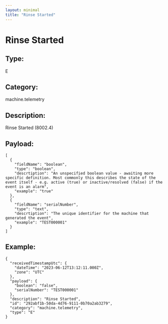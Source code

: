 ```yaml
---
layout: minimal
title: "Rinse Started"
---
```


# Rinse Started

## Type:

E

## Category:

machine.telemetry

## Description: 

Rinse Started (8002.4)

## Payload:

```
[
  {
    "fieldName": "boolean",
    "type": "boolean",
    "descrtiption": "An unspecified boolean value - awaiting more specific definition. Most commonly this describes the state of the event itself - e.g. active (true) or inactive/resolved (false) if the event is an alarm",
    "example": "true"
  },
  {
    "fieldName": "serialNumber",
    "type": "text",
    "descrtiption": "The unique identifier for the machine that generated the event",
    "example": "TEST000001"
  }
]
```

## Example:

```
{
  "receivedTimestampUtc": {
    "dateTime": "2023-06-12T13:12:11.000Z",
    "zone": "UTC"
  },
  "payload": {
    "boolean": "false",
    "serialNumber": "TEST000001"
  },
  "description": "Rinse Started",
  "id": "292abf1b-50da-4d76-9111-0b70a2ab3279",
  "category": "machine.telemetry",
  "type": "E"
}
```
